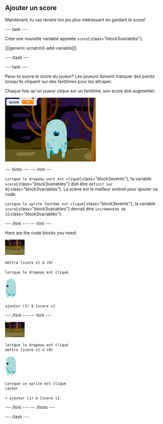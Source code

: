 ## Ajouter un score

Maintenant, tu vas rendre ton jeu plus intéressant en gardant le score!

\--- task \---

Crée une nouvelle variable appelée `score`{:class="block3variables"}.

[[[generic-scratch3-add-variable]]]

\--- /task \---

\--- task \---

Peux-tu suivre le score du joueur? Les joueurs doivent marquer des points lorsqu'ils cliquent sur des fantômes pour les attraper.

Chaque fois qu'un joueur clique sur un fantôme, son score doit augmenter.

![Augmenter le score](images/ghost-score-test.png)

\--- hints \--- \--- hint \---

`Lorsque le drapeau vert est cliqué`{:class="block3events"}, ta variable `score`{:class="block3variables"} doit être `définit sur 0`{:class="block3variables"}. La scène est le meilleur endroit pour ajouter ce code.

`Lorsque le sprite fantôme est cliqué`{:class="block3events"}, la variable `score`{:class="block3variables"} devrait être `incrémentée de 1`{:class="block3variables"}.

\--- /hint \--- \--- hint \---

Here are the code blocks you need:

![icône de l'arrière-plan](images/ghost-backdrop.png)

```blocks3
mettre [score v] à (0)

lorsque le drapeau est cliqué
```

![sprite-fantôme](images/ghost-sprite.png)

```blocks3
ajouter (1) à [score v]
```

\--- /hint \--- \--- hint \---

![backdrop icon](images/ghost-backdrop.png)

```blocks3
lorsque le drapeau est cliqué
mettre [score v] à (0)
```

![ghost-sprite](images/ghost-sprite.png)

```blocks3
Lorsque ce sprite est cliqué
cacher

+ ajouter (1) à [score v]
```

\--- /hint \--- \--- /hints \---

\--- /task \---